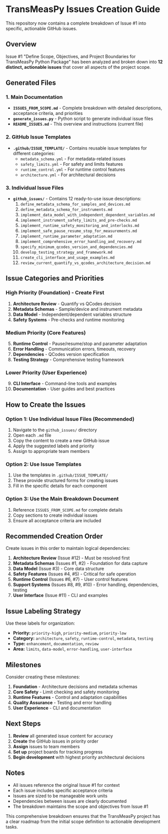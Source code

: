 # TransMeasPy Issues Creation Guide

This repository now contains a complete breakdown of Issue #1 into specific, actionable GitHub issues.

## Overview

Issue #1 "Define Scope, Objectives, and Project Boundaries for TransMeasPy Python Package" has been analyzed and broken down into **12 distinct, actionable issues** that cover all aspects of the project scope.

## Generated Files

### 1. Main Documentation
- **`ISSUES_FROM_SCOPE.md`** - Complete breakdown with detailed descriptions, acceptance criteria, and priorities
- **`generate_issues.py`** - Python script to generate individual issue files
- **`README_ISSUES.md`** - This overview and instructions (current file)

### 2. GitHub Issue Templates
- **`.github/ISSUE_TEMPLATE/`** - Contains reusable issue templates for different categories:
  - `metadata_schema.yml` - For metadata-related issues
  - `safety_limits.yml` - For safety and limits features
  - `runtime_control.yml` - For runtime control features
  - `architecture.yml` - For architectural decisions

### 3. Individual Issue Files
- **`github_issues/`** - Contains 12 ready-to-use issue descriptions:
  1. `define_metadata_schema_for_samples_and_devices.md`
  2. `define_metadata_schema_for_instruments.md`
  3. `implement_data_model_with_independent_dependent_variables.md`
  4. `implement_instrument_safety_limits_and_pre-checks.md`
  5. `implement_runtime_safety_monitoring_and_interlocks.md`
  6. `implement_safe_pause_resume_stop_for_measurements.md`
  7. `implement_runtime_parameter_adaptation.md`
  8. `implement_comprehensive_error_handling_and_recovery.md`
  9. `specify_minimum_qcodes_version_and_dependencies.md`
  10. `develop_testing_strategy_and_framework.md`
  11. `create_cli_interface_and_usage_examples.md`
  12. `review_current_quantify_vs_qcodes_architecture_decision.md`

## Issue Categories and Priorities

### High Priority (Foundation) - Create First
1. **Architecture Review** - Quantify vs QCodes decision
2. **Metadata Schemas** - Sample/device and instrument metadata
3. **Data Model** - Independent/dependent variables structure
4. **Safety Systems** - Pre-checks and runtime monitoring

### Medium Priority (Core Features)
5. **Runtime Control** - Pause/resume/stop and parameter adaptation
6. **Error Handling** - Communication errors, timeouts, recovery
7. **Dependencies** - QCodes version specification
8. **Testing Strategy** - Comprehensive testing framework

### Lower Priority (User Experience)
9. **CLI Interface** - Command-line tools and examples
10. **Documentation** - User guides and best practices

## How to Create the Issues

### Option 1: Use Individual Issue Files (Recommended)
1. Navigate to the `github_issues/` directory
2. Open each `.md` file
3. Copy the content to create a new GitHub issue
4. Apply the suggested labels and priority
5. Assign to appropriate team members

### Option 2: Use Issue Templates
1. Use the templates in `.github/ISSUE_TEMPLATE/`
2. These provide structured forms for creating issues
3. Fill in the specific details for each component

### Option 3: Use the Main Breakdown Document
1. Reference `ISSUES_FROM_SCOPE.md` for complete details
2. Copy sections to create individual issues
3. Ensure all acceptance criteria are included

## Recommended Creation Order

Create issues in this order to maintain logical dependencies:

1. **Architecture Review** (Issue #12) - Must be resolved first
2. **Metadata Schemas** (Issues #1, #2) - Foundation for data capture
3. **Data Model** (Issue #3) - Core data structure
4. **Safety Features** (Issues #4, #5) - Critical for safe operation
5. **Runtime Control** (Issues #6, #7) - User control features
6. **Support Systems** (Issues #8, #9, #10) - Error handling, dependencies, testing
7. **User Interface** (Issue #11) - CLI and examples

## Issue Labeling Strategy

Use these labels for organization:
- **Priority:** `priority-high`, `priority-medium`, `priority-low`
- **Category:** `architecture`, `safety`, `runtime-control`, `metadata`, `testing`
- **Type:** `enhancement`, `documentation`, `review`
- **Area:** `limits`, `data-model`, `error-handling`, `user-interface`

## Milestones

Consider creating these milestones:
1. **Foundation** - Architecture decisions and metadata schemas
2. **Core Safety** - Limit checking and safety monitoring
3. **Runtime Features** - Control and adaptation capabilities
4. **Quality Assurance** - Testing and error handling
5. **User Experience** - CLI and documentation

## Next Steps

1. **Review** all generated issue content for accuracy
2. **Create** the GitHub issues in priority order
3. **Assign** issues to team members
4. **Set up** project boards for tracking progress
5. **Begin development** with highest priority architectural decisions

## Notes

- All issues reference the original Issue #1 for context
- Each issue includes specific acceptance criteria
- Issues are sized to be manageable work units
- Dependencies between issues are clearly documented
- The breakdown maintains the scope and objectives from Issue #1

This comprehensive breakdown ensures that the TransMeasPy project has a clear roadmap from the initial scope definition to actionable development tasks.